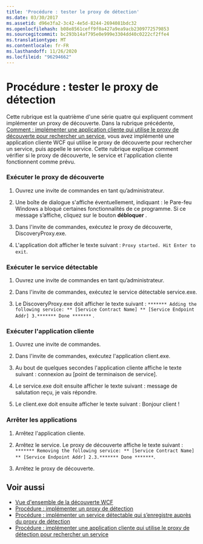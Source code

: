 ```yaml
---
title: 'Procédure : tester le proxy de détection'
ms.date: 03/30/2017
ms.assetid: d96e3fa2-3c42-4e5d-8244-2694081bdc32
ms.openlocfilehash: b08e8561ceff9f0a427a9ea9acb2309772579853
ms.sourcegitcommit: bc293b14af795e0e999e3304dd40c0222cf2ffe4
ms.translationtype: MT
ms.contentlocale: fr-FR
ms.lasthandoff: 11/26/2020
ms.locfileid: "96294662"
---
```

# <a name="how-to-test-the-discovery-proxy"></a>Procédure : tester le proxy de détection

Cette rubrique est la quatrième d'une série quatre qui expliquent comment implémenter un proxy de découverte. Dans la rubrique précédente, [Comment : implémenter une application cliente qui utilise le proxy de découverte pour rechercher un service](client-app-discovery-proxy-to-find-a-service.md), vous avez implémenté une application cliente WCF qui utilise le proxy de découverte pour rechercher un service, puis appelle le service. Cette rubrique explique comment vérifier si le proxy de découverte, le service et l'application cliente fonctionnent comme prévu.  
  
### <a name="run-the-discovery-proxy"></a>Exécuter le proxy de découverte  
  
1. Ouvrez une invite de commandes en tant qu’administrateur.  
  
2. Une boîte de dialogue s'affiche éventuellement, indiquant : le Pare-feu Windows a bloqué certaines fonctionnalités de ce programme. Si ce message s’affiche, cliquez sur le bouton **débloquer** .  
  
3. Dans l'invite de commandes, exécutez le proxy de découverte, DiscoveryProxy.exe.  
  
4. L'application doit afficher le texte suivant : `Proxy started. Hit Enter to exit`.  
  
### <a name="run-the-discoverable-service"></a>Exécuter le service détectable  
  
1. Ouvrez une invite de commandes en tant qu’administrateur.  
  
2. Dans l'invite de commandes, exécutez le service détectable service.exe.  
  
3. Le DiscoveryProxy.exe doit afficher le texte suivant : `******* Adding the following service: ** [Service Contract Name] ** [Service Endpoint Addr] 3.******* Done *******` .  
  
### <a name="run-the-client-application"></a>Exécuter l'application cliente  
  
1. Ouvrez une invite de commandes.  
  
2. Dans l'invite de commandes, exécutez l'application client.exe.  
  
3. Au bout de quelques secondes l'application cliente affiche le texte suivant : connexion au [point de terminaison de service].  
  
4. Le service.exe doit ensuite afficher le texte suivant : message de salutation reçu, je vais répondre.  
  
5. Le client.exe doit ensuite afficher le texte suivant : Bonjour client !  
  
### <a name="shut-down-the-applications"></a>Arrêter les applications  
  
1. Arrêtez l'application cliente.  
  
2. Arrêtez le service. Le proxy de découverte affiche le texte suivant : `******* Removing the following service: ** [Service Contract Name] ** [Service Endpoint Addr] 2.3.******* Done *******`.  
  
3. Arrêtez le proxy de découverte.  
  
## <a name="see-also"></a>Voir aussi

- [Vue d'ensemble de la découverte WCF](wcf-discovery-overview.md)
- [Procédure : implémenter un proxy de détection](how-to-implement-a-discovery-proxy.md)
- [Procédure : implémenter un service détectable qui s’enregistre auprès du proxy de détection](discoverable-service-that-registers-with-the-discovery-proxy.md)
- [Procédure : implémenter une application cliente qui utilise le proxy de détection pour rechercher un service](client-app-discovery-proxy-to-find-a-service.md)
